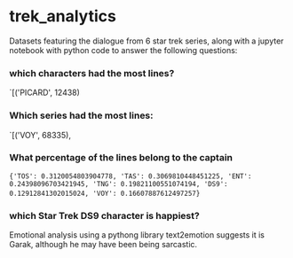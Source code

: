 # trek_analytics
Datasets featuring the dialogue from 6 star trek series, along with a jupyter notebook with python code to answer the following questions:

### which characters had the most lines?

`[('PICARD', 12438)

### Which series had the most lines:

`[('VOY', 68335),


### What percentage of the lines belong to the captain
`{'TOS': 0.3120054803904778,
 'TAS': 0.3069810448451225,
 'ENT': 0.24398096703421945,
 'TNG': 0.19821100551074194,
'DS9': 0.12912841302015024,
'VOY': 0.16607887612497257}`
 
### which Star Trek DS9 character is happiest?
 Emotional analysis using a pythong library text2emotion suggests it is Garak, although he may have been being sarcastic.
